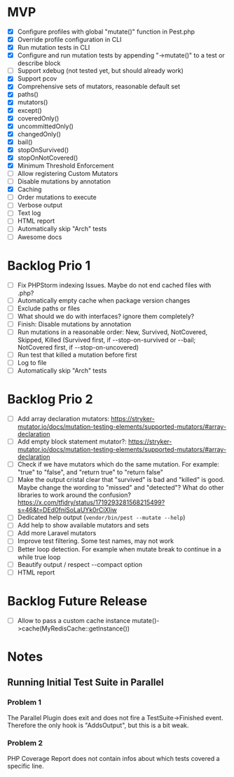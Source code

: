 # MVP
- [x] Configure profiles with global "mutate()" function in Pest.php
- [x] Override profile configuration in CLI
- [x] Run mutation tests in CLI
- [x] Configure and run mutation tests by appending "->mutate()" to a test or describe block
- [ ] Support xdebug (not tested yet, but should already work)
- [x] Support pcov
- [x] Comprehensive sets of mutators, reasonable default set
- [x] paths()
- [x] mutators()
- [x] except()
- [x] coveredOnly()
- [x] uncommittedOnly()
- [x] changedOnly()
- [x] bail()
- [x] stopOnSurvived()
- [x] stopOnNotCovered()
- [x] Minimum Threshold Enforcement
- [ ] Allow registering Custom Mutators
- [ ] Disable mutations by annotation
- [x] Caching
- [ ] Order mutations to execute
- [ ] Verbose output
- [ ] Text log
- [ ] HTML report
- [ ] Automatically skip "Arch" tests
- [ ] Awesome docs

# Backlog Prio 1
- [ ] Fix PHPStorm indexing Issues. Maybe do not end cached files with .php?
- [ ] Automatically empty cache when package version changes
- [ ] Exclude paths or files
- [ ] What should we do with interfaces? ignore them completely?
- [ ] Finish: Disable mutations by annotation
- [ ] Run mutations in a reasonable order: New, Survived, NotCovered, Skipped, Killed (Survived first, if --stop-on-survived or --bail; NotCovered first, if --stop-on-uncovered)
- [ ] Run test that killed a mutation before first
- [ ] Log to file
- [ ] Automatically skip "Arch" tests

# Backlog Prio 2
- [ ] Add array declaration mutators: https://stryker-mutator.io/docs/mutation-testing-elements/supported-mutators/#array-declaration
- [ ] Add empty block statement mutator?: https://stryker-mutator.io/docs/mutation-testing-elements/supported-mutators/#array-declaration
- [ ] Check if we have mutators which do the same mutation. For example: "true" to "false", and "return true" to "return false"
- [ ] Make the output cristal clear that "survived" is bad and "killed" is good. Maybe change the wording to "missed" and "detected"? What do other libraries to work around the confusion? https://x.com/tfidry/status/1719293281568215499?s=46&t=DEd0fniSoLaUYk0rCiXljw
- [ ] Dedicated help output (`vendor/bin/pest --mutate --help`)
- [ ] Add help to show available mutators and sets
- [ ] Add more Laravel mutators
- [ ] Improve test filtering. Some test names, may not work
- [ ] Better loop detection. For example when mutate break to continue in a while true loop
- [ ] Beautify output / respect --compact option
- [ ] HTML report

# Backlog Future Release
- [ ] Allow to pass a custom cache instance mutate()->cache(MyRedisCache::getInstance())

# Notes
## Running Initial Test Suite in Parallel
### Problem 1
The Parallel Plugin does exit and does not fire a TestSuite->Finished event. Therefore the only hook is "AddsOutput", but this is a bit weak.
### Problem 2
PHP Coverage Report does not contain infos about which tests covered a specific line.
